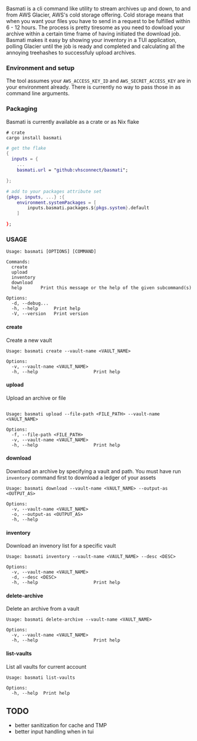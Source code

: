 Basmati is a cli command like utility to stream archives up and down, to and from AWS Glacier, AWS's cold storage offering. Cold storage means that when you want your files you have to send in a request to be fulfilled within 6 - 12 hours. The process is pretty tiresome as you need to dowload your archive within a certain time frame of having initiated the download job. Basmati makes it easy by showing your inventory in a TUI application, polling Glacier until the job is ready and completed and calculating all the annoying treehashes to successfuly upload archives.

### Environment and setup

The tool assumes your `AWS_ACCESS_KEY_ID` and `AWS_SECRET_ACCESS_KEY` are in your environment already. There is currently no way to pass those in as command line arguments.

### Packaging

Basmati is currently available as a crate or as Nix flake

```
# crate
cargo install basmati
```

```nix
# get the flake
{
  inputs = {
    ...
    basmati.url = "github:vhsconnect/basmati";

};

```

```nix
# add to your packages attribute set
{pkgs, inputs, ...} :{
    environment.systemPackages = [
        inputs.basmati.packages.${pkgs.system}.default
    ]

};


```

### USAGE

```
Usage: basmati [OPTIONS] [COMMAND]

Commands:
  create
  upload
  inventory
  download
  help       Print this message or the help of the given subcommand(s)

Options:
  -d, --debug...
  -h, --help      Print help
  -V, --version   Print version

```

#### create

Create a new vault

```
Usage: basmati create --vault-name <VAULT_NAME>

Options:
  -v, --vault-name <VAULT_NAME>
  -h, --help                     Print help
```

#### upload

Upload an archive or file

```

Usage: basmati upload --file-path <FILE_PATH> --vault-name <VAULT_NAME>

Options:
  -f, --file-path <FILE_PATH>
  -v, --vault-name <VAULT_NAME>
  -h, --help                     Print help
```

#### download

Download an archive by specifying a vault and path. You must have run `inventory` command first to download a ledger of your assets

```
Usage: basmati download --vault-name <VAULT_NAME> --output-as <OUTPUT_AS>

Options:
  -v, --vault-name <VAULT_NAME>
  -o, --output-as <OUTPUT_AS>
  -h, --help
```

#### inventory

Download an invenory list for a specific vault

```
Usage: basmati inventory --vault-name <VAULT_NAME> --desc <DESC>

Options:
  -v, --vault-name <VAULT_NAME>
  -d, --desc <DESC>
  -h, --help                     Print help
```

#### delete-archive

Delete an archive from a vault

```
Usage: basmati delete-archive --vault-name <VAULT_NAME>

Options:
  -v, --vault-name <VAULT_NAME>
  -h, --help                     Print help
```

#### list-vaults

List all vaults for current account

```
Usage: basmati list-vaults

Options:
  -h, --help  Print help
```

## TODO

- better sanitization for cache and TMP
- better input handling when in tui
